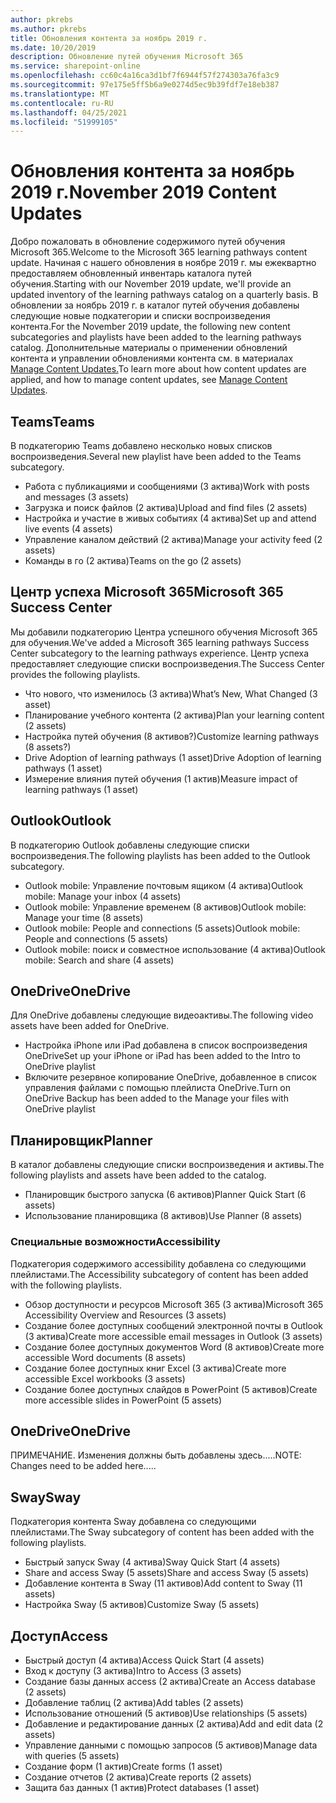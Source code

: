 ```yaml
---
author: pkrebs
ms.author: pkrebs
title: Обновления контента за ноябрь 2019 г.
ms.date: 10/20/2019
description: Обновление путей обучения Microsoft 365
ms.service: sharepoint-online
ms.openlocfilehash: cc60c4a16ca3d1bf7f6944f57f274303a76fa3c9
ms.sourcegitcommit: 97e175e5ff5b6a9e0274d5ec9b39fdf7e18eb387
ms.translationtype: MT
ms.contentlocale: ru-RU
ms.lasthandoff: 04/25/2021
ms.locfileid: "51999105"
---
```

# <a name="november-2019-content-updates"></a><span data-ttu-id="a0761-103">Обновления контента за ноябрь 2019 г.</span><span class="sxs-lookup"><span data-stu-id="a0761-103">November 2019 Content Updates</span></span>
<span data-ttu-id="a0761-104">Добро пожаловать в обновление содержимого путей обучения Microsoft 365.</span><span class="sxs-lookup"><span data-stu-id="a0761-104">Welcome to the Microsoft 365 learning pathways content update.</span></span> <span data-ttu-id="a0761-105">Начиная с нашего обновления в ноябре 2019 г. мы ежеквартно предоставляем обновленный инвентарь каталога путей обучения.</span><span class="sxs-lookup"><span data-stu-id="a0761-105">Starting with our November 2019 update, we'll provide an updated inventory of the learning pathways catalog on a quarterly basis.</span></span> <span data-ttu-id="a0761-106">В обновлении за ноябрь 2019 г. в каталог путей обучения добавлены следующие новые подкатегории и списки воспроизведения контента.</span><span class="sxs-lookup"><span data-stu-id="a0761-106">For the November 2019 update, the following new content subcategories and playlists have been added to the learning pathways catalog.</span></span> <span data-ttu-id="a0761-107">Дополнительные материалы о применении обновлений контента и управлении обновлениями контента см. в материалах [Manage Content Updates.](custom_contentupdatesmanage.md)</span><span class="sxs-lookup"><span data-stu-id="a0761-107">To learn more about how content updates are applied, and how to manage content updates, see [Manage Content Updates](custom_contentupdatesmanage.md).</span></span>    

## <a name="teams"></a><span data-ttu-id="a0761-108">Teams</span><span class="sxs-lookup"><span data-stu-id="a0761-108">Teams</span></span>
<span data-ttu-id="a0761-109">В подкатегорию Teams добавлено несколько новых списков воспроизведения.</span><span class="sxs-lookup"><span data-stu-id="a0761-109">Several new playlist have been added to the Teams subcategory.</span></span>
- <span data-ttu-id="a0761-110">Работа с публикациями и сообщениями (3 актива)</span><span class="sxs-lookup"><span data-stu-id="a0761-110">Work with posts and messages (3 assets)</span></span>
- <span data-ttu-id="a0761-111">Загрузка и поиск файлов (2 актива)</span><span class="sxs-lookup"><span data-stu-id="a0761-111">Upload and find files (2 assets)</span></span>
- <span data-ttu-id="a0761-112">Настройка и участие в живых событиях (4 актива)</span><span class="sxs-lookup"><span data-stu-id="a0761-112">Set up and attend live events (4 assets)</span></span>
- <span data-ttu-id="a0761-113">Управление каналом действий (2 актива)</span><span class="sxs-lookup"><span data-stu-id="a0761-113">Manage your activity feed (2 assets)</span></span>
- <span data-ttu-id="a0761-114">Команды в го (2 актива)</span><span class="sxs-lookup"><span data-stu-id="a0761-114">Teams on the go (2 assets)</span></span>

## <a name="microsoft-365-success-center"></a><span data-ttu-id="a0761-115">Центр успеха Microsoft 365</span><span class="sxs-lookup"><span data-stu-id="a0761-115">Microsoft 365 Success Center</span></span>
<span data-ttu-id="a0761-116">Мы добавили подкатегорию Центра успешного обучения Microsoft 365 для обучения.</span><span class="sxs-lookup"><span data-stu-id="a0761-116">We've added a Microsoft 365 learning pathways Success Center subcategory to the learning pathways experience.</span></span> <span data-ttu-id="a0761-117">Центр успеха предоставляет следующие списки воспроизведения.</span><span class="sxs-lookup"><span data-stu-id="a0761-117">The Success Center provides the following playlists.</span></span>
- <span data-ttu-id="a0761-118">Что нового, что изменилось (3 актива)</span><span class="sxs-lookup"><span data-stu-id="a0761-118">What’s New, What Changed (3 asset)</span></span>
- <span data-ttu-id="a0761-119">Планирование учебного контента (2 актива)</span><span class="sxs-lookup"><span data-stu-id="a0761-119">Plan your learning content (2 assets)</span></span>
- <span data-ttu-id="a0761-120">Настройка путей обучения (8 активов?)</span><span class="sxs-lookup"><span data-stu-id="a0761-120">Customize learning pathways (8 assets?)</span></span>
- <span data-ttu-id="a0761-121">Drive Adoption of learning pathways (1 asset)</span><span class="sxs-lookup"><span data-stu-id="a0761-121">Drive Adoption of learning pathways (1 asset)</span></span>
- <span data-ttu-id="a0761-122">Измерение влияния путей обучения (1 актив)</span><span class="sxs-lookup"><span data-stu-id="a0761-122">Measure impact of learning pathways (1 asset)</span></span>

## <a name="outlook"></a><span data-ttu-id="a0761-123">Outlook</span><span class="sxs-lookup"><span data-stu-id="a0761-123">Outlook</span></span>
<span data-ttu-id="a0761-124">В подкатегорию Outlook добавлены следующие списки воспроизведения.</span><span class="sxs-lookup"><span data-stu-id="a0761-124">The following playlists has been added to the Outlook subcategory.</span></span> 
- <span data-ttu-id="a0761-125">Outlook mobile: Управление почтовым ящиком (4 актива)</span><span class="sxs-lookup"><span data-stu-id="a0761-125">Outlook mobile: Manage your inbox (4 assets)</span></span>
- <span data-ttu-id="a0761-126">Outlook mobile: Управление временем (8 активов)</span><span class="sxs-lookup"><span data-stu-id="a0761-126">Outlook mobile: Manage your time (8 assets)</span></span>
- <span data-ttu-id="a0761-127">Outlook mobile: People and connections (5 assets)</span><span class="sxs-lookup"><span data-stu-id="a0761-127">Outlook mobile: People and connections (5 assets)</span></span>
- <span data-ttu-id="a0761-128">Outlook mobile: поиск и совместное использование (4 актива)</span><span class="sxs-lookup"><span data-stu-id="a0761-128">Outlook mobile: Search and share (4 assets)</span></span>

## <a name="onedrive"></a><span data-ttu-id="a0761-129">OneDrive</span><span class="sxs-lookup"><span data-stu-id="a0761-129">OneDrive</span></span>
<span data-ttu-id="a0761-130">Для OneDrive добавлены следующие видеоактивы.</span><span class="sxs-lookup"><span data-stu-id="a0761-130">The following video assets have been added for OneDrive.</span></span> 
- <span data-ttu-id="a0761-131">Настройка iPhone или iPad добавлена в список воспроизведения OneDrive</span><span class="sxs-lookup"><span data-stu-id="a0761-131">Set up your iPhone or iPad has been added to the Intro to OneDrive playlist</span></span>
- <span data-ttu-id="a0761-132">Включите резервное копирование OneDrive, добавленное в список управления файлами с помощью плейлиста OneDrive.</span><span class="sxs-lookup"><span data-stu-id="a0761-132">Turn on OneDrive Backup has been added to the Manage your files with OneDrive playlist</span></span>

## <a name="planner"></a><span data-ttu-id="a0761-133">Планировщик</span><span class="sxs-lookup"><span data-stu-id="a0761-133">Planner</span></span>
<span data-ttu-id="a0761-134">В каталог добавлены следующие списки воспроизведения и активы.</span><span class="sxs-lookup"><span data-stu-id="a0761-134">The following playlists and assets have been added to the catalog.</span></span>  
- <span data-ttu-id="a0761-135">Планировщик быстрого запуска (6 активов)</span><span class="sxs-lookup"><span data-stu-id="a0761-135">Planner Quick Start (6 assets)</span></span>
- <span data-ttu-id="a0761-136">Использование планировщика (8 активов)</span><span class="sxs-lookup"><span data-stu-id="a0761-136">Use Planner (8 assets)</span></span>

### <a name="accessibility"></a><span data-ttu-id="a0761-137">Специальные возможности</span><span class="sxs-lookup"><span data-stu-id="a0761-137">Accessibility</span></span>
<span data-ttu-id="a0761-138">Подкатегория содержимого accessibility добавлена со следующими плейлистами.</span><span class="sxs-lookup"><span data-stu-id="a0761-138">The Accessibility subcategory of content has been added with the following playlists.</span></span> 
- <span data-ttu-id="a0761-139">Обзор доступности и ресурсов Microsoft 365 (3 актива)</span><span class="sxs-lookup"><span data-stu-id="a0761-139">Microsoft 365 Accessibility Overview and Resources (3 assets)</span></span>
- <span data-ttu-id="a0761-140">Создание более доступных сообщений электронной почты в Outlook (3 актива)</span><span class="sxs-lookup"><span data-stu-id="a0761-140">Create more accessible email messages in Outlook (3 assets)</span></span>
- <span data-ttu-id="a0761-141">Создание более доступных документов Word (8 активов)</span><span class="sxs-lookup"><span data-stu-id="a0761-141">Create more accessible Word documents (8 assets)</span></span>
- <span data-ttu-id="a0761-142">Создание более доступных книг Excel (3 актива)</span><span class="sxs-lookup"><span data-stu-id="a0761-142">Create more accessible Excel workbooks (3 assets)</span></span>
- <span data-ttu-id="a0761-143">Создание более доступных слайдов в PowerPoint (5 активов)</span><span class="sxs-lookup"><span data-stu-id="a0761-143">Create more accessible slides in PowerPoint (5 assets)</span></span>

## <a name="onedrive"></a><span data-ttu-id="a0761-144">OneDrive</span><span class="sxs-lookup"><span data-stu-id="a0761-144">OneDrive</span></span>
<span data-ttu-id="a0761-145">ПРИМЕЧАНИЕ. Изменения должны быть добавлены здесь.....</span><span class="sxs-lookup"><span data-stu-id="a0761-145">NOTE: Changes need to be added here.....</span></span>

## <a name="sway"></a><span data-ttu-id="a0761-146">Sway</span><span class="sxs-lookup"><span data-stu-id="a0761-146">Sway</span></span>
<span data-ttu-id="a0761-147">Подкатегория контента Sway добавлена со следующими плейлистами.</span><span class="sxs-lookup"><span data-stu-id="a0761-147">The Sway subcategory of content has been added with the following playlists.</span></span> 
- <span data-ttu-id="a0761-148">Быстрый запуск Sway (4 актива)</span><span class="sxs-lookup"><span data-stu-id="a0761-148">Sway Quick Start (4 assets)</span></span>
- <span data-ttu-id="a0761-149">Share and access Sway (5 assets)</span><span class="sxs-lookup"><span data-stu-id="a0761-149">Share and access Sway (5 assets)</span></span>
- <span data-ttu-id="a0761-150">Добавление контента в Sway (11 активов)</span><span class="sxs-lookup"><span data-stu-id="a0761-150">Add content to Sway (11 assets)</span></span>
- <span data-ttu-id="a0761-151">Настройка Sway (5 активов)</span><span class="sxs-lookup"><span data-stu-id="a0761-151">Customize Sway (5 assets)</span></span>

## <a name="access"></a><span data-ttu-id="a0761-152">Доступ</span><span class="sxs-lookup"><span data-stu-id="a0761-152">Access</span></span>
- <span data-ttu-id="a0761-153">Быстрый доступ (4 актива)</span><span class="sxs-lookup"><span data-stu-id="a0761-153">Access Quick Start (4 assets)</span></span>
- <span data-ttu-id="a0761-154">Вход к доступу (3 актива)</span><span class="sxs-lookup"><span data-stu-id="a0761-154">Intro to Access (3 assets)</span></span>
- <span data-ttu-id="a0761-155">Создание базы данных access (2 актива)</span><span class="sxs-lookup"><span data-stu-id="a0761-155">Create an Access database (2 assets)</span></span>
- <span data-ttu-id="a0761-156">Добавление таблиц (2 актива)</span><span class="sxs-lookup"><span data-stu-id="a0761-156">Add tables (2 assets)</span></span>
- <span data-ttu-id="a0761-157">Использование отношений (5 активов)</span><span class="sxs-lookup"><span data-stu-id="a0761-157">Use relationships (5 assets)</span></span>
- <span data-ttu-id="a0761-158">Добавление и редактирование данных (2 актива)</span><span class="sxs-lookup"><span data-stu-id="a0761-158">Add and edit data (2 assets)</span></span>
- <span data-ttu-id="a0761-159">Управление данными с помощью запросов (5 активов)</span><span class="sxs-lookup"><span data-stu-id="a0761-159">Manage data with queries (5 assets)</span></span>
- <span data-ttu-id="a0761-160">Создание форм (1 актив)</span><span class="sxs-lookup"><span data-stu-id="a0761-160">Create forms (1 asset)</span></span>
- <span data-ttu-id="a0761-161">Создание отчетов (2 актива)</span><span class="sxs-lookup"><span data-stu-id="a0761-161">Create reports (2 assets)</span></span>
- <span data-ttu-id="a0761-162">Защита баз данных (1 актив)</span><span class="sxs-lookup"><span data-stu-id="a0761-162">Protect databases (1 asset)</span></span>

